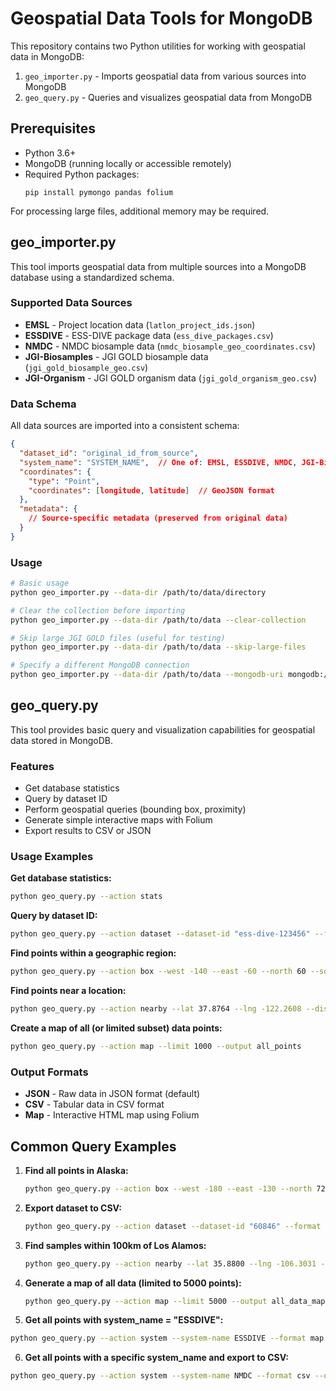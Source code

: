 # Geospatial Data Tools for MongoDB

This repository contains two Python utilities for working with geospatial data in MongoDB:

1. `geo_importer.py` - Imports geospatial data from various sources into MongoDB
2. `geo_query.py` - Queries and visualizes geospatial data from MongoDB

## Prerequisites

- Python 3.6+
- MongoDB (running locally or accessible remotely)
- Required Python packages:
  ```
  pip install pymongo pandas folium
  ```
  
For processing large files, additional memory may be required.

## geo_importer.py

This tool imports geospatial data from multiple sources into a MongoDB database using a standardized schema.

### Supported Data Sources

- **EMSL** - Project location data (`latlon_project_ids.json`)
- **ESSDIVE** - ESS-DIVE package data (`ess_dive_packages.csv`)
- **NMDC** - NMDC biosample data (`nmdc_biosample_geo_coordinates.csv`)
- **JGI-Biosamples** - JGI GOLD biosample data (`jgi_gold_biosample_geo.csv`)
- **JGI-Organism** - JGI GOLD organism data (`jgi_gold_organism_geo.csv`)

### Data Schema

All data sources are imported into a consistent schema:

```json
{
  "dataset_id": "original_id_from_source",
  "system_name": "SYSTEM_NAME",  // One of: EMSL, ESSDIVE, NMDC, JGI-Biosamples, JGI-Organism
  "coordinates": {
    "type": "Point",
    "coordinates": [longitude, latitude]  // GeoJSON format
  },
  "metadata": {
    // Source-specific metadata (preserved from original data)
  }
}
```

### Usage

```bash
# Basic usage
python geo_importer.py --data-dir /path/to/data/directory

# Clear the collection before importing
python geo_importer.py --data-dir /path/to/data --clear-collection

# Skip large JGI GOLD files (useful for testing)
python geo_importer.py --data-dir /path/to/data --skip-large-files

# Specify a different MongoDB connection
python geo_importer.py --data-dir /path/to/data --mongodb-uri mongodb://username:password@hostname:port/database
```

## geo_query.py

This tool provides basic query and visualization capabilities for geospatial data stored in MongoDB.

### Features

- Get database statistics
- Query by dataset ID
- Perform geospatial queries (bounding box, proximity)
- Generate simple interactive maps with Folium
- Export results to CSV or JSON

### Usage Examples

**Get database statistics:**
```bash
python geo_query.py --action stats
```

**Query by dataset ID:**
```bash
python geo_query.py --action dataset --dataset-id "ess-dive-123456" --format map --output dataset_map
```

**Find points within a geographic region:**
```bash
python geo_query.py --action box --west -140 --east -60 --north 60 --south 20 --format map
```

**Find points near a location:**
```bash
python geo_query.py --action nearby --lat 37.8764 --lng -122.2608 --distance 50000
```

**Create a map of all (or limited subset) data points:**
```bash
python geo_query.py --action map --limit 1000 --output all_points
```

### Output Formats

- **JSON** - Raw data in JSON format (default)
- **CSV** - Tabular data in CSV format
- **Map** - Interactive HTML map using Folium

## Common Query Examples

1. **Find all points in Alaska:**
   ```bash
   python geo_query.py --action box --west -180 --east -130 --north 72 --south 55 --format map --output alaska_points
   ```

2. **Export dataset to CSV:**
   ```bash
   python geo_query.py --action dataset --dataset-id "60846" --format csv --output proposal_data
   ```

3. **Find samples within 100km of Los Alamos:**
   ```bash
   python geo_query.py --action nearby --lat 35.8800 --lng -106.3031 --distance 100000 --format map --output los_alamos_nearby
   ```

4. **Generate a map of all data (limited to 5000 points):**
   ```bash
   python geo_query.py --action map --limit 5000 --output all_data_map
   ```

5. **Get all points with system_name = "ESSDIVE":**
  ```bash
  python geo_query.py --action system --system-name ESSDIVE --format map --output essdive_map
  ```

6. **Get all points with a specific system_name and export to CSV:**
  ```bash
  python geo_query.py --action system --system-name NMDC --format csv --output nmdc_data
  ```

